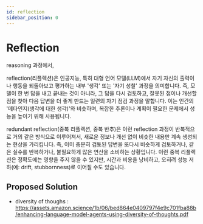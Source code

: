 ```yaml
---
id: reflection
sidebar_position: 0
---
```

# Reflection

reasoning 과정에서,

reflection(리플렉션)은 인공지능, 특히 대형 언어 모델(LLM)에서 자기 자신의 출력이나 행동을 되돌아보고 평가하는 내부 '생각' 또는 '자기 성찰' 과정을 의미합니다. 즉, 모델이 한 번 답을 내고 끝내는 것이 아니라, 그 답을 다시 검토하고, 잘못된 점이나 개선할 점을 찾아 다음 답변을 더 좋게 만드는 일련의 자기 점검 과정을 말합니다. 이는 인간의 '메타인지(생각에 대한 생각)'와 비슷하며, 복잡한 추론이나 계획이 필요한 문제에서 성능을 높이기 위해 사용됩니다.

redundant reflection(중복 리플렉션, 중복 반추)은 이런 reflection 과정이 반복적으로 거의 같은 방식으로 이루어져서, 새로운 정보나 개선 없이 비슷한 내용만 계속 생성되는 현상을 가리킵니다. 즉, 이미 충분히 검토된 답변을 또다시 비슷하게 검토하거나, 같은 실수를 반복하거나, 불필요하게 많은 연산을 소비하는 상황입니다. 이런 중복 리플렉션은 정확도에는 영향을 주지 않을 수 있지만, 시간과 비용을 낭비하고, 오히려 성능 저하(예: drift, stubbornness)로 이어질 수도 있습니다.

## Proposed Solution

- diversity of thoughs : https://assets.amazon.science/1b/06/bed864e0409797f4e9c701fba88b/enhancing-language-model-agents-using-diversity-of-thoughts.pdf